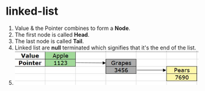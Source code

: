 # linked-list

1. Value & the Pointer combines to form a <b>Node</b>.
2. The first node is called <b>Head</b>.
3. The last node is called <b>Tail</b>.
4. Linked list are <b>null</b> terminated which signifies that it's the end of the list.
5. ![alt text](https://github.com/PS00161093/linked-list/blob/main/LinkedList.jpg?raw=true)
